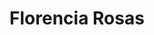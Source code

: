 ---
layout: post
title: Florencia Rosas 
img: /img/ladies/florencia.jpg
redirect: mailto:flornrosas@gmail.com
---
